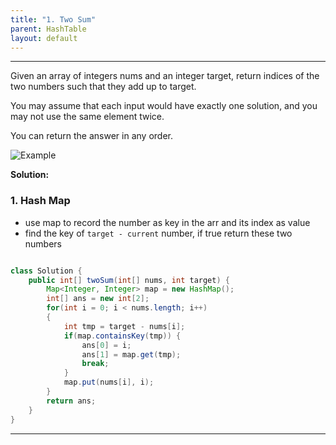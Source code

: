 ```yaml
---
title: "1. Two Sum"
parent: HashTable
layout: default
---
```


---

Given an array of integers nums and an integer target, return indices of the two numbers such that they add up to target.

You may assume that each input would have exactly one solution, and you may not use the same element twice.

You can return the answer in any order.

![Example](/Leetcode/assets/1.png)

**Solution:**

### 1. Hash Map

- use map to record the number as key in the arr and its index as value
- find the key of `target - current` number, if true return these two numbers

```java

class Solution {
    public int[] twoSum(int[] nums, int target) {
        Map<Integer, Integer> map = new HashMap();
        int[] ans = new int[2];
        for(int i = 0; i < nums.length; i++)
        {
            int tmp = target - nums[i];
            if(map.containsKey(tmp)) {
                ans[0] = i;
                ans[1] = map.get(tmp);
                break;
            }
            map.put(nums[i], i);
        }
        return ans;
    }
}

```

---
